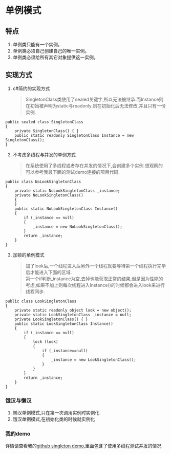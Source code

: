 # 单例模式
## 特点
1. 单例类只能有一个实例。
1. 单例类必须自己创建自己的唯一实例。
1. 单例类必须给所有其它对象提供这一实例。

## 实现方式
1. c#简约的实现方式        
    > SingletonClass类使用了sealed关键字,所以无法被继承.而Instance则在初始被声明为static与readonly.则在初始化后无法修改,并且只有一份实例.
```
public sealed class SingletonClass      
{
    private SingletonClass() { }
    public static readonly SingletonClass Instance = new SingletonClass();      
}
```

2. 不考虑多线程与并发的单例方式   
    > 在系统使用了多线程或者存在并发的情况下,会创建多个实例.想观察的可以参考我最下面的测试demo连接的项目代码.
```
public class NoLookSingletonClass
{
    private static NoLookSingletonClass _instance;
    private NoLookSingletonClass()
    {
    }
    public static NoLookSingletonClass Instance()
    {
        if (_instance == null)
        {
            _instance = new NoLookSingletonClass();
        }
        return _instance;
    }
}
```
3. 加锁的单例模式
    > 加了look后,一个线程进入后另外一个线程就要等待第一个线程执行完毕后才能进入下面的区域.     
    > 第一个if判断_instance为空,去掉也能获取正常的结果,但是因为性能的考虑,如果不加上则每次线程进入Instance()的时候都会进入look来进行线程同步.
```
public class LookSingletonClass
{
    private static readonly object look = new object();
    private static LookSingletonClass _instance = null;
    private LookSingletonClass() { }
    public static LookSingletonClass Instance()
    {
        if (_instance == null)
        {
            lock (look)
            {
                if (_instance==null)
                {
                    _instance = new LookSingletonClass();
                }
            }
        }
        return _instance;
    }
}
```
### 饿汉与懒汉
1. 懒汉单例模式,只在第一次调用实例时实例化.
1. 饿汉单例模式,在初始化类的时候就实例化

### 我的demo
详情请查看我的[github singleton demo](https://github.com/heweigeng1/NewRepo/tree/master/singleton),里面包含了使用多线程测试并发的情况.